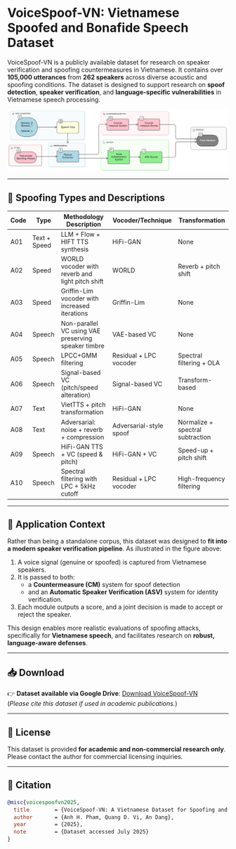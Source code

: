 # VoiceSpoof-VN: Vietnamese Spoofed and Bonafide Speech Dataset

VoiceSpoof-VN is a publicly available dataset for research on speaker verification and spoofing countermeasures in Vietnamese. It contains over **105,000 utterances** from **262 speakers** across diverse acoustic and spoofing conditions. The dataset is designed to support research on **spoof detection**, **speaker verification**, and **language-specific vulnerabilities** in Vietnamese speech processing.

<p align="center">
  <img src="https://raw.githubusercontent.com/coronatusvi/ASVspoof2025_VN/refs/heads/master/access/F1.png" width="700"/>
</p>

---

## 🧪 Spoofing Types and Descriptions

| Code | Type   | Methodology Description | Vocoder/Technique | Transformation |
|------|--------|--------------------------|-------------------|----------------|
| A01  | Text + Speed | LLM + Flow + HIFT TTS synthesis | HiFi-GAN | None |
| A02  | Speed | WORLD vocoder with reverb and light pitch shift | WORLD | Reverb + pitch shift |
| A03  | Speed | Griffin-Lim vocoder with increased iterations | Griffin-Lim | None |
| A04  | Speech | Non-parallel VC using VAE preserving speaker timbre | VAE-based VC | None |
| A05  | Speech | LPCC+GMM filtering | Residual + LPC vocoder | Spectral filtering + OLA |
| A06  | Speech | Signal-based VC (pitch/speed alteration) | Signal-based VC | Transform-based |
| A07  | Text | VietTTS + pitch transformation | HiFi-GAN | None |
| A08  | Text | Adversarial: noise + reverb + compression | Adversarial-style spoof | Normalize + spectral subtraction |
| A09  | Speech | HiFi-GAN TTS + VC (speed & pitch) | HiFi-GAN + VC | Speed-up + pitch shift |
| A10  | Speech | Spectral filtering with LPC + 5kHz cutoff | Residual + LPC vocoder | High-frequency filtering |

---

## 🔎 Application Context

Rather than being a standalone corpus, this dataset was designed to **fit into a modern speaker verification pipeline**. As illustrated in the figure above:

1. A voice signal (genuine or spoofed) is captured from Vietnamese speakers.
2. It is passed to both:
   - a **Countermeasure (CM)** system for spoof detection
   - and an **Automatic Speaker Verification (ASV)** system for identity verification.
3. Each module outputs a score, and a joint decision is made to accept or reject the speaker.

This design enables more realistic evaluations of spoofing attacks, specifically for **Vietnamese speech**, and facilitates research on **robust, language-aware defenses**.

---

## 📥 Download

👉 **Dataset available via Google Drive**: [Download VoiceSpoof-VN](https://drive.google.com/file/d/1zAfQzzxQjEDHGkgW2t3SIW1Ink09QroH/view?usp=drive_link)  
(*Please cite this dataset if used in academic publications.*)

---

## 📄 License

This dataset is provided **for academic and non-commercial research only**. Please contact the author for commercial licensing inquiries.

---

## 📣 Citation
```bibtex
@misc{voicespoofvn2025,
  title        = {VoiceSpoof-VN: A Vietnamese Dataset for Spoofing and Speaker Verification Research},
  author       = {Anh H. Pham, Quang D. Vi, An Dang},
  year         = {2025},
  note         = {Dataset accessed July 2025}
}
